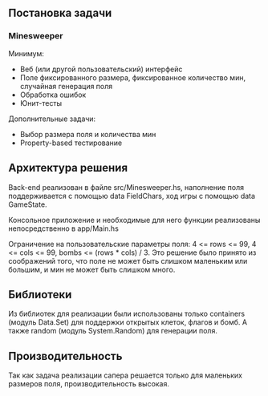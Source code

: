 ## Постановка задачи
### Minesweeper

Минимум:

* Веб (или другой пользовательский) интерфейс
* Поле фиксированного размера, фиксированное количество мин, случайная генерация поля
* Обработка ошибок
* Юнит-тесты

Дополнительные задачи:

* Выбор размера поля и количества мин
* Property-based тестирование

## Архитектура решения
Back-end реализован в файле src/Minesweeper.hs, наполнение поля поддерживается с помощью data FieldChars, ход игры с помощью data GameState.

Консольное приложение и необходимые для него функции реализованы непосредственно в app/Main.hs

Ограничение на пользовательские параметры поля: 4 <= rows <= 99, 4 <= cols <= 99, bombs <= (rows * cols) / 3. Это решение было принято из соображений того, что поле не может быть слишком маленьким или большим, и мин не может быть слишком много.

## Библиотеки
Из библиотек для реализации были использованы только containers (модуль Data.Set) для поддержки открытых клеток, флагов и бомб. А также random (модуль System.Random) для генерации поля.

## Производительность
Так как задача реализации сапера решается только для маленьких размеров поля, производительность высокая.